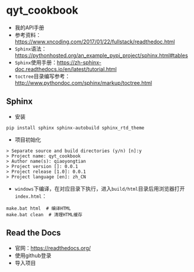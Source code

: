 # qyt_cookbook

- 我的API手册
- 参考资料：<https://www.xncoding.com/2017/01/22/fullstack/readthedoc.html>
- `Sphinx`语法：<https://pythonhosted.org/an_example_pypi_project/sphinx.html#tables>
- `Sphinx`使用手册：<https://zh-sphinx-doc.readthedocs.io/en/latest/tutorial.html>
- `toctree`目录编写参考：<http://www.pythondoc.com/sphinx/markup/toctree.html>

## Sphinx

- 安装

~~~shell
pip install sphinx sphinx-autobuild sphinx_rtd_theme
~~~

- 项目初始化

~~~shell
> Separate source and build directories (y/n) [n]:y
> Project name: qyt_cookbook
> Author name(s): qiaoyongtian
> Project version []: 0.0.1
> Project release [1.0]: 0.0.1
> Project language [en]: zh_CN
~~~

- `windows`下编译，在对应目录下执行，进入`build/html`目录后用浏览器打开`index.html`：

~~~shell
make.bat html  # 编译HTML
make.bat clean  # 清理HTML缓存
~~~

## Read the Docs

- 官网：<https://readthedocs.org/>
- 使用github登录
- 导入项目
